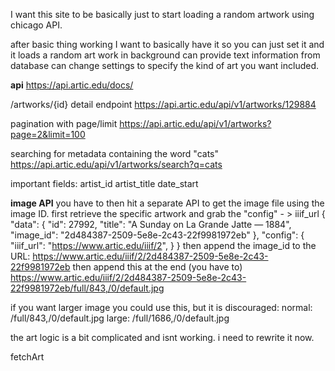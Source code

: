 I want this site to be basically just to start loading a random artwork using chicago API.

after basic thing working I want to basically have it so you can just set it and it loads a random art work in background
can provide text information from database
can change settings to specify the kind of art you want included.

**api**
https://api.artic.edu/docs/

/artworks/{id} detail endpoint
https://api.artic.edu/api/v1/artworks/129884

pagination with page/limit
https://api.artic.edu/api/v1/artworks?page=2&limit=100

searching for metadata containing the word "cats"
https://api.artic.edu/api/v1/artworks/search?q=cats

important fields:
artist_id
artist_title
date_start

**image API**
you have to then hit a separate API to get the image file using the image ID.
first retrieve the specific artwork and grab the "config" - > iiif_url
{
"data": {
"id": 27992,
"title": "A Sunday on La Grande Jatte — 1884",
"image_id": "2d484387-2509-5e8e-2c43-22f9981972eb"
},
"config": {
"iiif_url": "https://www.artic.edu/iiif/2",
}
}
then append the image_id to the URL:
https://www.artic.edu/iiif/2/2d484387-2509-5e8e-2c43-22f9981972eb
then append this at the end (you have to)
https://www.artic.edu/iiif/2/2d484387-2509-5e8e-2c43-22f9981972eb/full/843,/0/default.jpg

if you want larger image you could use this, but it is discouraged:
normal:
/full/843,/0/default.jpg
large:
/full/1686,/0/default.jpg




the art logic is a bit complicated and isnt working. i need to rewrite it now.

fetchArt
